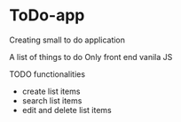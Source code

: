 # ToDo-app

Creating small to do application

A list of things to do
Only front end vanila JS

TODO functionalities

- create list items
- search list items
- edit and delete list items
